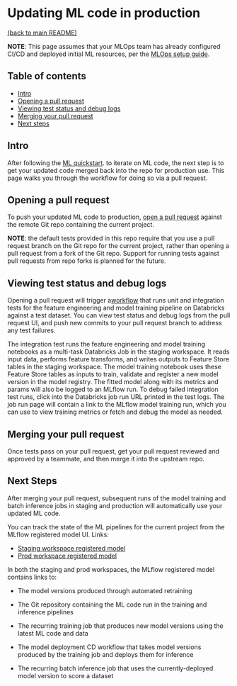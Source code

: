 # Updating ML code in production

[(back to main README)](../README.md)

**NOTE**: This page assumes that your MLOps team has already configured CI/CD and deployed initial
ML resources, per the [MLOps setup guide](./mlops-setup.md).

## Table of contents
* [Intro](#intro)
* [Opening a pull request](#opening-a-pull-request)
* [Viewing test status and debug logs](#viewing-test-status-and-debug-logs)
* [Merging your pull request](#merging-your-pull-request)
* [Next steps](#next-steps)

## Intro
After following the
[ML quickstart](./ml-developer-guide.md).
to iterate on ML code, the next step is to get
your updated code merged back into the repo for production use. This page walks you through the workflow
for doing so via a pull request.

## Opening a pull request

To push your updated ML code to production, [open a pull request](https://docs.github.com/en/pull-requests/collaborating-with-pull-requests/proposing-changes-to-your-work-with-pull-requests/creating-a-pull-request
) against the remote Git repo containing the current project.

**NOTE**: the default tests provided in this repo require that you use a pull
request branch on the Git repo for the current project, rather than opening a pull request from a fork
of the Git repo. Support for running tests against pull requests from repo forks
is planned for the future.

## Viewing test status and debug logs
Opening a pull request will trigger a[workflow](../.github/workflows/run-tests.yml) 
that runs unit and integration tests for the feature engineering and model training pipeline on Databricks against a test dataset.
You can view test status and debug logs from the pull request UI, and push new commits to your pull request branch
to address any test failures.

The integration test runs the feature engineering and model training notebooks as a multi-task Databricks Job in the staging workspace.
It reads input data, performs feature transforms, and writes outputs to Feature Store tables in the staging workspace. 
The model training notebook uses these Feature Store tables as inputs to train, validate and register a new model version in the model registry. 
The fitted model along with its metrics and params will also be logged to an MLflow run. 
To debug failed integration test runs, click into the Databricks job run
URL printed in the test logs. The job run page will contain a link to the MLflow model training run, which you can use
to view training metrics or fetch and debug the model as needed.

## Merging your pull request
Once tests pass on your pull request, get your pull request reviewed and approved by a teammate,
and then merge it into the upstream repo.

## Next Steps
After merging your pull request, subsequent runs of the model training and batch inference
jobs in staging and production will automatically use your updated ML code.

You can track the state of the ML pipelines for the current project from the MLflow registered model UI. Links:
* [Staging workspace registered model](https://e2-demo-field-eng.cloud.databricks.com#mlflow/models/staging-mlops-stacks-102-nofs-model)
* [Prod workspace registered model](https://e2-demo-field-eng.cloud.databricks.com#mlflow/models/prod-mlops-stacks-102-nofs-model)

In both the staging and prod workspaces, the MLflow registered model contains links to:
* The model versions produced through automated retraining
* The Git repository containing the ML code run in the training and inference pipelines
 
* The recurring training job that produces new model versions using the latest ML code and data
* The model deployment CD workflow that takes model versions produced by the training job and deploys them for inference
* The recurring batch inference job that uses the currently-deployed model version to score a dataset
